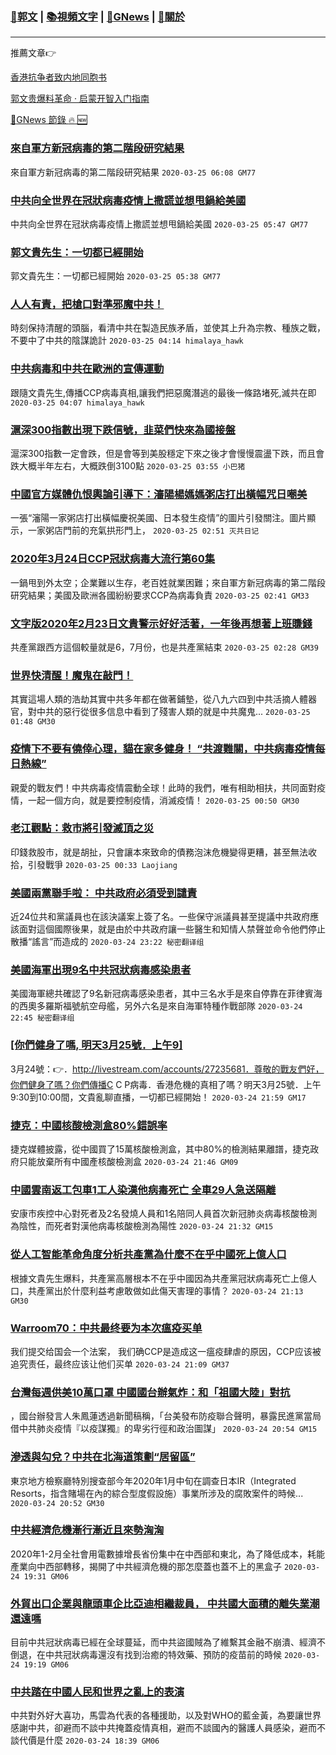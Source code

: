 ###  [:eagle:郭文](https://github.com/ourhimalayas/txt) | [:books:視頻文字](https://github.com/ourhimalayas/txt/blob/master/content/README.md) | [:newspaper:GNews](https://github.com/ourhimalayas/txt/blob/master/content/gnews/README.md) | [:pray:關於](https://github.com/ourhimalayas/home/tree/master/about)
---

推薦文章:point_right:

[香港抗争者致内地同胞书](https://github.com/ourhimalayas/news/blob/master/2019/08/a_letter_from_the_hong_kong_people.md)

[郭文贵爆料革命 · 启蒙开智入门指南](https://github.com/ourhimalayas/txt/issues/1)

[:newspaper:GNews 節錄 :fire: :new:](https://github.com/ourhimalayas/txt/blob/master/content/gnews/README.md) 



### [來自軍方新冠病毒的第二階段研究結果](/content/gnews/1/README.md)

來自軍方新冠病毒的第二階段研究結果  `2020-03-25 06:08 GM77`

### [中共向全世界在冠狀病毒疫情上撒謊並想甩鍋給美國](/content/gnews/2/README.md)

中共向全世界在冠狀病毒疫情上撒謊並想甩鍋給美國  `2020-03-25 05:47 GM77`

### [郭文貴先生：一切都已經開始](/content/gnews/3/README.md)

郭文貴先生：一切都已經開始  `2020-03-25 05:38 GM77`

### [人人有責，把槍口對準邪魔中共！](/content/gnews/4/README.md)

時刻保持清醒的頭腦，看清中共在製造民族矛盾，並使其上升為宗教、種族之戰，不要中了中共的陰謀詭計  `2020-03-25 04:14 himalaya_hawk`

### [中共病毒和中共在歐洲的宣傳運動](/content/gnews/5/README.md)

跟隨文貴先生,傳播CCP病毒真相,讓我們把惡魔潛逃的最後一條路堵死,滅共在即  `2020-03-25 04:07 himalaya_hawk`

### [滬深300指數出現下跌信號，韭菜們快來為國接盤](/content/gnews/6/README.md)

滬深300指數一定會跌，但是會等到美股穩定下來之後才會慢慢震盪下跌，而且會跌大概半年左右，大概跌倒3100點  `2020-03-25 03:55 小巴猪`

### [中國官方媒體仇恨輿論引導下：瀋陽楊媽媽粥店打出橫幅咒日嘲美](/content/gnews/7/README.md)

一張“瀋陽一家粥店打出橫幅慶祝美國、日本發生疫情”的圖片引發關注。圖片顯示，一家粥店門前的充氣拱形門上，  `2020-03-25 02:51 灭共日记`

### [2020年3月24日CCP冠狀病毒大流行第60集](/content/gnews/8/README.md)

一鍋甩到外太空；企業難以生存，老百姓就業困難；來自軍方新冠病毒的第二階段研究結果；美國及歐洲各國紛紛要求CCP為病毒負責  `2020-03-25 02:41 GM33`

### [文字版2020年2月23日文貴警示好好活著，一年後再想著上班賺錢](/content/gnews/9/README.md)

共產黨跟西方這個較量就是6，7月份，也是共產黨結束  `2020-03-25 02:28 GM39`

### [世界快清醒！魔鬼在敲門！](/content/gnews/10/README.md)

其實這場人類的浩劫其實中共多年都在做著鋪墊，從八九六四到中共活摘人體器官，對中共的惡行從很多信息中看到了殘害人類的就是中共魔鬼...  `2020-03-25 01:48 GM30`

### [疫情下不要有僥倖心理，貓在家多健身！ “共渡難關，中共病毒疫情每日熱線”](/content/gnews/11/README.md)

親愛的戰友們！中共病毒疫情震動全球！此時的我們，唯有相助相扶，共同面對疫情，一起一個方向，就是要控制疫情，消滅疫情！  `2020-03-25 00:50 GM30`

### [老江觀點：救市將引發滅頂之災](/content/gnews/12/README.md)

印錢救股市，就是胡扯，只會讓本來致命的債務泡沫危機變得更糟，甚至無法收拾，引發戰爭  `2020-03-25 00:33 Laojiang`

### [美國兩黨聯手啦： 中共政府必須受到譴責](/content/gnews/13/README.md)

近24位共和黨議員也在該決議案上簽了名。一些保守派議員甚至提議中共政府應該面對這個國際後果，就是由於中共政府讓一些醫生和知情人禁聲並命令他們停止散播“謠言”而造成的  `2020-03-24 23:22 秘密翻译组`

### [美國海軍出現9名中共冠狀病毒感染患者](/content/gnews/14/README.md)

美國海軍總共確認了9名新冠病毒感染患者，其中三名水手是來自停靠在菲律賓海的西奧多羅斯福號航空母艦，另外六名是來自海軍特種作戰部隊  `2020-03-24 22:45 秘密翻译组`

### [[你們健身了嗎, 明天3月25號．上午9]](/content/gnews/15/README.md)

3月24號：👉．http://livestream.com/accounts/27235681．尊敬的戰友們好，你們健身了嗎？你們傳播C C P病毒．香港危機的真相了嗎？明天3月25號．上午9:30到10:00間，文貴亂聊直播，一切都已經開始！  `2020-03-24 21:59 GM17`

### [捷克：中國核酸檢測盒80%錯誤率](/content/gnews/16/README.md)

捷克媒體披露，從中國買了15萬核酸檢測盒，其中80%的檢測結果離譜，捷克政府只能放棄所有中國產核酸檢測盒  `2020-03-24 21:46 GM09`

### [中國雲南返工包車1工人染漢他病毒死亡 全車29人急送隔離](/content/gnews/17/README.md)

安康市疾控中心對死者及2名發燒人員和1名陪同人員首次新冠肺炎病毒核酸檢測為陰性，而死者對漢他病毒核酸檢測為陽性  `2020-03-24 21:32 GM15`

### [從人工智能革命角度分析共產黨為什麼不在乎中國死上億人口](/content/gnews/18/README.md)

根據文貴先生爆料，共產黨高層根本不在乎中國因為共產黨冠狀病毒死亡上億人口，共產黨出於什麼利益考慮敢做如此傷天害理的事情？  `2020-03-24 21:13 GM30`

### [Warroom70：中共最终要为本次瘟疫买单](/content/gnews/19/README.md)

我们提交给国会一个法案， 我们确CCP是造成这一瘟疫肆虐的原因，CCP应该被追究责任，最终应该让他们买单  `2020-03-24 21:09 GM37`

### [台灣每週供美10萬口罩 中國國台辦氣炸：和「祖國大陸」對抗](/content/gnews/20/README.md)

，國台辦發言人朱鳳蓮透過新聞稿稱，「台美發布防疫聯合聲明，暴露民進黨當局借中共肺炎疫情『以疫謀獨』的卑劣行徑和政治圖謀」  `2020-03-24 20:54 GM15`

### [滲透與勾兌？中共在北海道策劃“居留區”](/content/gnews/21/README.md)

東京地方檢察廳特別搜查部今年2020年1月中旬在調查日本IR（Integrated Resorts，指含賭場在內的綜合型度假設施）事業所涉及的腐敗案件的時候...  `2020-03-24 20:52 GM30`

### [中共經濟危機漸行漸近且來勢洶洶](/content/gnews/22/README.md)

2020年1-2月全社會用電數據增長省份集中在中西部和東北，為了降低成本，耗能產業向中西部轉移，揭開了中共經濟危機的那怎麼蓋也蓋不上的黑盒子  `2020-03-24 19:31 GM06`

### [外貿出口企業與龍頭車企比亞迪相繼裁員， 中共國大面積的離失業潮還遠嗎](/content/gnews/23/README.md)

目前中共冠狀病毒已經在全球蔓延，而中共盜國賊為了維繫其金融不崩潰、經濟不倒退，在中共冠狀病毒還沒有找到治癒的特效藥、預防的疫苗前的時候  `2020-03-24 19:19 GM06`

### [中共踏在中國人民和世界之亂上的表演](/content/gnews/24/README.md)

中共對外好大喜功，馬雲為代表的各種援助，以及對WHO的藍金黃，為要讓世界感謝中共，卻避而不談中共掩蓋疫情真相，避而不談國內的醫護人員感染，避而不談代價是什麼  `2020-03-24 18:39 GM06`

